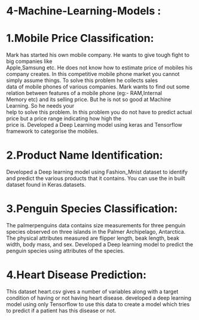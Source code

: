 # 4-Machine-Learning-Models :

# 1.Mobile Price Classification:   
 Mark has started his own mobile company. He wants to give tough fight to big companies like  
 Apple,Samsung etc.
 He does not know how to estimate price of mobiles his company creates. In this competitive 
 mobile phone market you cannot simply assume things. To solve this problem he collects sales   
 data of mobile phones of various companies.
 Mark wants to find out some relation between features of a mobile phone (eg:- RAM,Internal  
 Memory etc) and its selling price. But he is not so good at Machine Learning. So he needs your  
 help to solve this problem.
In this problem you do not have to predict actual price but a price range indicating how high the  
price is.
Developed a Deep Learning model using keras and Tensorflow framework to categorise the mobiles.


# 2.Product Name Identification:
Developed a Deep learning model using Fashion_Mnist dataset to identify and predict the various products that it contains. You can use the in built dataset found in Keras.datasets.


# 3.Penguin Species Classification:
The palmerpenguins data contains size measurements for three penguin species observed on three islands in the Palmer Archipelago, Antarctica. The physical attributes measured are flipper length, beak length, beak width, body mass, and sex.
Developed a Deep learning model to predict the penguin species using attributes of the species.


# 4.Heart Disease Prediction:
This dataset heart.csv gives a number of variables along with a target condition of having or not having heart disease.
developed a deep learning model using only Tensorflow to use this data to create a model which tries to predict if a patient has this disease or not.
